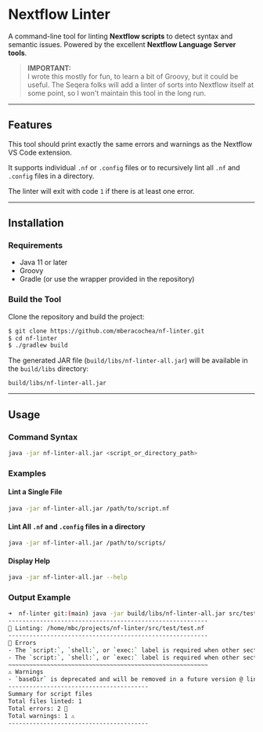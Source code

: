 
# Nextflow Linter

A command-line tool for linting **Nextflow scripts** to detect syntax and semantic issues. Powered by the excellent **Nextflow Language Server tools**.

> **IMPORTANT:**  
> I wrote this mostly for fun, to learn a bit of Groovy, but it could be useful. The Seqera folks will add a linter of sorts into Nextflow itself at some point, so I won't maintain this tool in the long run.

---

## Features

This tool should print exactly the same errors and warnings as the Nextflow VS Code extension.

It supports individual `.nf` or `.config` files or to recursively lint all `.nf` and `.config` files in a directory.

The linter will exit with code `1` if there is at least one error.

---

## Installation

### Requirements
- Java 11 or later
- Groovy
- Gradle (or use the wrapper provided in the repository)

### Build the Tool
Clone the repository and build the project:

```bash
$ git clone https://github.com/mberacochea/nf-linter.git
$ cd nf-linter
$ ./gradlew build
```

The generated JAR file (`build/libs/nf-linter-all.jar`) will be available in the `build/libs` directory:

```plaintext
build/libs/nf-linter-all.jar
```

---

## Usage

### Command Syntax
```bash
java -jar nf-linter-all.jar <script_or_directory_path>
```

### Examples

#### Lint a Single File
```bash
java -jar nf-linter-all.jar /path/to/script.nf
```

#### Lint All `.nf` and `.config` files in a directory
```bash
java -jar nf-linter-all.jar /path/to/scripts/
```

#### Display Help
```bash
java -jar nf-linter-all.jar --help
```

### Output Example

```bash
➜  nf-linter git:(main) java -jar build/libs/nf-linter-all.jar src/test/test.nf 
---------------------------------------------------------
📄 Linting: /home/mbc/projects/nf-linter/src/test/test.nf
---------------------------------------------------------
🚩 Errors
- The `script:`, `shell:`, or `exec:` label is required when other sections are present @ line 16, column 5.
- The `script:`, `shell:`, or `exec:` label is required when other sections are present @ line 32, column 5.
~~~~~~~~~~~~~~~~~~~~~~~~~~~~~~~~~~~~~~~~~~~~~~~~~~~~~~~~~
⚠️ Warnings
- `baseDir` is deprecated and will be removed in a future version @ line 3, column 14
----------------------------------------
Summary for script files
Total files linted: 1
Total errors: 2 🚩
Total warnings: 1 ⚠️
----------------------------------------
```
